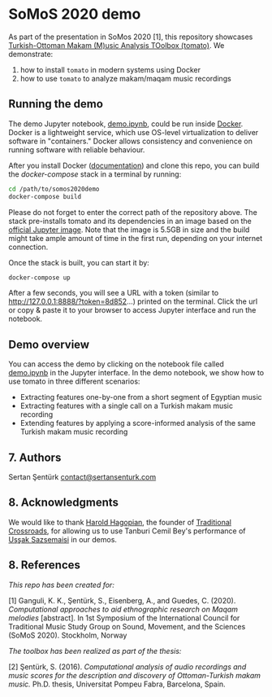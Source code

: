 # SoMoS 2020 demo

As part of the presentation in SoMos 2020 [1], this repository showcases [Turkish-Ottoman Makam (M)usic Analysis TOolbox (tomato)](https://github.com/sertansenturk/tomato). We demonstrate:

1. how to install `tomato` in modern systems using Docker
2. how to use `tomato` to analyze makam/maqam music recordings

## Running the demo

The demo Jupyter notebook, [demo.ipynb](demo.ipynb), could be run inside [Docker](https://www.docker.com/). Docker is a lightweight service, which use OS-level virtualization to deliver software in "containers." Docker allows consistency and convenience on running software with reliable behaviour. 

After you install Docker ([documentation](https://docs.docker.com/install/)) and clone this repo, you can build the *docker-compose* stack in a terminal by running:

```bash
cd /path/to/somos2020demo
docker-compose build
```

Please do not forget to enter the correct path of the repository above. The stack pre-installs tomato and its dependencies in an image based on the [official Jupyter image](https://hub.docker.com/r/jupyter/scipy-notebook). Note that the image is 5.5GB in size and the build might take ample amount of time in the first run, depending on your internet connection.

Once the stack is built, you can start it by:

```bash
docker-compose up
```

After a few seconds, you will see a URL with a token (similar to http://127.0.0.1:8888/?token=8d852...) printed on the terminal. Click the url or copy & paste it to your browser to access Jupyter interface and run the notebook.

## Demo overview

You can access the demo by clicking on the notebook file called [demo.ipynb](demo.ipynb) in the Jupyter interface. In the demo notebook, we show how to use tomato in three different scenarios:

- Extracting features one-by-one from a short segment of Egyptian music
- Extracting features with a single call on a Turkish makam music recording
- Extending features by applying a score-informed analysis of the same Turkish makam music recording

## 7. Authors

Sertan Şentürk
contact@sertansenturk.com

## 8. Acknowledgments

We would like to thank [Harold Hagopian](https://en.wikipedia.org/wiki/Harold_Hagopian), the founder of [Traditional Crossroads](http://traditionalcrossroads.com/About-Us), for allowing us to use Tanburi Cemil Bey's performance of [Uşşak Sazsemaisi](http://musicbrainz.org/recording/f970f1e0-0be9-4914-8302-709a0eac088e) in our demos.

## 8. References

_This repo has been created for:_

  [1] Ganguli, K. K., Şentürk, S., Eisenberg, A., and Guedes, C. (2020). *Computational approaches to aid ethnographic research on Maqam melodies* [abstract]. In 1st Symposium of the International Council for Traditional Music Study Group on Sound, Movement, and the Sciences (SoMoS 2020). Stockholm, Norway

_The toolbox has been realized as part of the thesis:_

  [2] Şentürk, S. (2016). *Computational analysis of audio recordings and music scores for the description and discovery of Ottoman-Turkish makam music.* Ph.D. thesis, Universitat Pompeu Fabra, Barcelona, Spain.  
